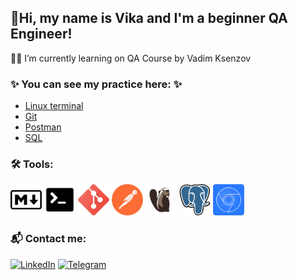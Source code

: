 ## 🖖Hi, my name is Vika and I'm a beginner QA Engineer!

👩‍💻  I’m currently learning on QA Course by Vadim Ksenzov


### ✨ You can see my practice here: ✨
- [Linux terminal](https://github.com/Vikaufo/Terminal)
- [Git](https://github.com/Vikaufo/JSON)
- [Postman](https://github.com/Vikaufo/Postman)
- [SQL](https://github.com/Vikaufo/SQL)

### 🛠 Tools:
<img src="https://raw.githubusercontent.com/Vikaufo/Vikaufo/main/Assets/md_icon.png" width="50"> <img src="https://raw.githubusercontent.com/Vikaufo/Vikaufo/main/Assets/terminal_icon.png" width="50"> <img src="https://raw.githubusercontent.com/Vikaufo/Vikaufo/main/Assets/git_icon.png" width="50"> <img src="https://raw.githubusercontent.com/Vikaufo/Vikaufo/main/Assets/postman_icon%2022.35.53.png" width="50"> <img src="https://raw.githubusercontent.com/Vikaufo/Vikaufo/main/Assets/Dbeaver_logo.png" width="50"> <img src="https://raw.githubusercontent.com/Vikaufo/Vikaufo/main/Assets/postgresql_icon.png" width="50"> <img src="https://raw.githubusercontent.com/Vikaufo/Vikaufo/main/Assets/DevTools_icon.png" width="50">

### 📬 Сontact me:
[![LinkedIn](https://img.shields.io/badge/-LinkedIn-ffffff??style=flat&logo=LinkedIn&logoColor=2964be)](https://www.linkedin.com/in/vshablova/)
[![Telegram](https://img.shields.io/badge/-Telegram-ffffff?style=flat&logo=Telegram)](https://t.me/ViUFO)


